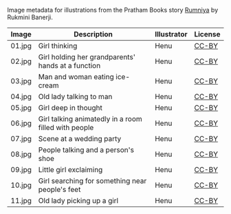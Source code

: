 Image metadata for illustrations from the Pratham Books story [Rumniya](https://storyweaver.org.in/stories/847-rumniya) by Rukmini Banerji.

Image | Description | Illustrator | License
----- | ----------- | ----------- | -------
01.jpg | Girl thinking | Henu | [CC-BY](https://creativecommons.org/licenses/by/4.0/)
02.jpg | Girl holding her grandparents' hands at a function | Henu | [CC-BY](https://creativecommons.org/licenses/by/4.0/)
03.jpg | Man and woman eating ice-cream | Henu | [CC-BY](https://creativecommons.org/licenses/by/4.0/)
04.jpg | Old lady talking to man | Henu | [CC-BY](https://creativecommons.org/licenses/by/4.0/)
05.jpg | Girl deep in thought | Henu | [CC-BY](https://creativecommons.org/licenses/by/4.0/)
06.jpg | Girl talking animatedly in a room filled with people | Henu | [CC-BY](https://creativecommons.org/licenses/by/4.0/)
07.jpg | Scene at a wedding party | Henu | [CC-BY](https://creativecommons.org/licenses/by/4.0/)
08.jpg | People talking and a person's shoe | Henu | [CC-BY](https://creativecommons.org/licenses/by/4.0/)
09.jpg | Little girl exclaiming | Henu | [CC-BY](https://creativecommons.org/licenses/by/4.0/)
10.jpg | Girl searching for something near people's feet | Henu | [CC-BY](https://creativecommons.org/licenses/by/4.0/)
11.jpg | Old lady picking up a girl | Henu | [CC-BY](https://creativecommons.org/licenses/by/4.0/)